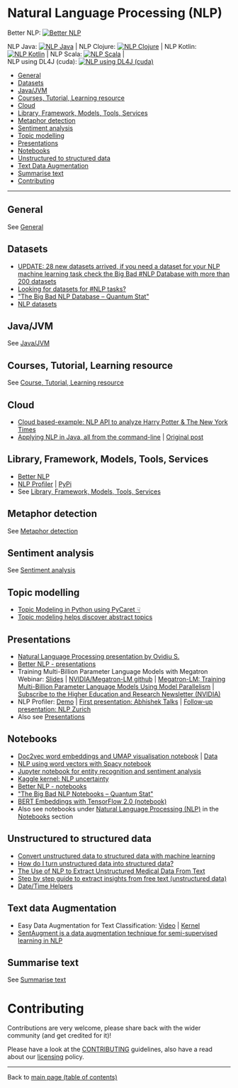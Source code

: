 # Natural Language Processing (NLP)

Better NLP: [![Better NLP](https://i§g.shields.io/docker/pulls/neomatrix369/better-nlp.svg)](https://hub.docker.com/r/neomatrix369/better-nlp) 

NLP Java: [![NLP Java](https://img.shields.io/docker/pulls/neomatrix369/nlp-java.svg)](https://hub.docker.com/r/neomatrix369/nlp-java) | NLP Clojure: [![NLP Clojure](https://img.shields.io/docker/pulls/neomatrix369/nlp-clojure.svg)](https://hub.docker.com/r/neomatrix369/nlp-clojure) | NLP Kotlin: [![NLP Kotlin](https://img.shields.io/docker/pulls/neomatrix369/nlp-kotlin.svg)](https://hub.docker.com/r/neomatrix369/nlp-kotlin) | NLP Scala: [![NLP Scala](https://img.shields.io/docker/pulls/neomatrix369/nlp-scala.svg)](https://hub.docker.com/r/neomatrix369/nlp-scala) | <br/>
NLP using DL4J (cuda): [![NLP using DL4J (cuda)](https://img.shields.io/docker/pulls/neomatrix369/dl4j-nlp-cuda.svg)](https://hub.docker.com/r/neomatrix369/dl4j-nlp-cuda)

- [General](#general)
- [Datasets](#datasets)
- [Java/JVM](#javajvm)
- [Courses, Tutorial, Learning resource](#courses-tutorial-learning-resource)
- [Cloud](#cloud)
- [Library, Framework, Models, Tools, Services](#library-framework-models-tools-services)
- [Metaphor detection](#metaphor-detection)
- [Sentiment analysis](#sentiment-analysis)
- [Topic modelling](#topic-modelling)
- [Presentations](#presentations)
- [Notebooks](#notebooks)
- [Unstructured to structured data](#unstructured-to-structured-data)
- [Text Data Augmentation](#text-data-augmentation)
- [Summarise text](#summarise-text)
- [Contributing](#contributing)

---

## General

See [General](./general.md)

## Datasets

- [UPDATE: 28 new datasets arrived, if you need a dataset for your NLP machine learning task check the Big Bad #NLP Database with more than 200 datasets](https://www.linkedin.com/posts/philipvollet_nlp-machinelearning-deeplearning-activity-6641729887877033984-1Jq-)
- [Looking for datasets for #NLP tasks?](https://www.linkedin.com/posts/parulpandeyindia_nlp-quantumstat-activity-6627512229895995392-x8zJ)
- ["The Big Bad NLP Database – Quantum Stat"](https://datasets.quantumstat.com/)
- [NLP datasets](https://github.com/niderhoff/nlp-datasets)

## Java/JVM

See [Java/JVM](./java-jvm.md)

## Courses, Tutorial, Learning resource

See [Course, Tutorial, Learning resource](./course-tutorial-learning-resources.md)

## Cloud

- [Cloud based-example: NLP API to analyze Harry Potter & The New York Times](https://cloud.google.com/blog/products/gcp/using-the-cloud-natural-language-api-to-analyze-harry-potter-and-the-new-york-times)
- [Applying NLP in Java, all from the command-line](https://medium.com/@neomatrix369/applying-nlp-in-java-all-from-the-command-line-1225dd591e80?source=---------2------------------&gi=dcfbe1d06961) | [Original post](https://blog.valohai.com/nlp_with_dl4j_in_java_all_from_the_command-line?from=3oxenia9mtr6)

## Library, Framework, Models, Tools, Services

- [Better NLP](https://bit.ly/better-nlp-launch)
- [NLP Profiler](https://github.com/neomatrix369/nlp_profiler) | [PyPi](pypi.org/project/nlp-profiler/)
- See [Library, Framework, Models, Tools, Services](./library-framework-models-tools-services.md)

## Metaphor detection

See [Metaphor detection](./metaphor-detection.md)

## Sentiment analysis

See [Sentiment analysis](./sentiment-analysis.md)

## Topic modelling

- [Topic Modeling in Python using PyCaret ☟](https://www.linkedin.com/feed/update/urn:li:activity:6768428905800982528/)
- [Topic modeling helps discover abstract topics](https://www.linkedin.com/posts/srivatsan-srinivasan-b8131b_machinelearning-datascience-ml-activity-6744246884703059968-DyNX)

## Presentations

- [Natural Language Processing presentation by Ovidiu S.](../presentations/nlp/)
- [Better NLP - presentations](../examples/better-nlp/presentations)
- Training Multi-Billion Parameter Language Models with Megatron Webinar: [Slides](https://ssl.lvl3.on24.com/event/20/93/08/9/rt/1/documents/resourceList1571091756296/megatronwebinar17oct20191571091755100.pdf) | 
[NVIDIA/Megatron-LM github](https://github.com/nvidia/megatron-lm) | [Megatron-LM: Training Multi-Billion Parameter Language Models Using Model Parallelism](https://arxiv.org/abs/1909.08053) | [Subscribe to the Higher Education and Research Newsletter (NVIDIA)](https://www.nvidia.com/en-us/industries/higher-education-research/#subscribe-me-solutions&ncid=em-webi-23619#cid=ix01_em-webi_en-us)
- NLP Profiler: [Demo](https://github.com/neomatrix369/nlp_profiler/#demo) | [First presentation: Abhishek Talks](https://youtu.be/sdPOyqMfK7M?t=2274) | [Follow-up presentation: NLP Zurich](https://github.com/neomatrix369/nlp_profiler/tree/master/presentations/01-nlp-zurich-2020)
- Also see [Presentations](../presentations/README.md)


## Notebooks

- [Doc2vec word embeddings and UMAP visualisation notebook](https://colab.research.google.com/drive/1vQMwnKN8OdL6BYtJDTLKcmNGcN8GALkl#scrollTo=heXFC5w_46qS) | [Data](https://drive.google.com/file/d/18H7UHPRxLufONCKz5jFeF27Uy3mSflpz/view)
- [NLP using word vectors with Spacy notebook](https://github.com/central-ldn-data-sci/nlp-using-word-vectors/blob/master/NLP%20using%20Word%20Vectors%20with%20Spacy.ipynb)
- [Jupyter notebook for entity recognition and sentiment analysis](../notebooks/nlp/20190411-spacy-and-textblob-nlp-entity-recognition-and-sentiment-analysis.ipynb)
- [Kaggle kernel: NLP uncertainty](https://www.kaggle.com/allunia/hidden-treasures-in-our-groceries)
- [Better NLP - notebooks](../examples/better-nlp/notebooks)
- ["The Big Bad NLP Notebooks – Quantum Stat"](https://notebooks.quantumstat.com/)
- [BERT Embeddings with TensorFlow 2.0 (notebook)](https://colab.research.google.com/drive/1EJuMPW7TDVDGB1wDCIayx22jutcwLQlE)
- Also see notebooks under [Natural Language Processing (NLP)](../notebooks/README.md#natural-language-processing-nlp) in the [Notebooks](../notebooks/README.md) section

## Unstructured to structured data

- [Convert unstructured data to structured data with machine learning](https://searchenterpriseai.techtarget.com/feature/Convert-unstructured-data-to-structured-data-with-machine-learning)
- [How do I turn unstructured data into structured data?](https://www.quora.com/How-do-I-turn-unstructured-data-into-structured-data)
- [The Use of NLP to Extract Unstructured Medical Data From Text](https://insidebigdata.com/2018/09/03/use-nlp-extract-unstructured-medical-data-text/)
- [Step by step guide to extract insights from free text (unstructured data)](https://www.analyticsvidhya.com/blog/2014/08/step-step-guide-extract-inforation-free-text-unstructured-data/)
- [Date/Time Helpers](https://www.kaggle.com/raenish/cheatsheet-date-helpers)
 
## Text data Augmentation

- Easy Data Augmentation for Text Classification: [Video](https://www.youtube.com/watch?v=3w92peJtYNQ) | [Kernel](https://www.kaggle.com/init927/nlp-data-augmentation)
- [SentAugment is a data augmentation technique for semi-supervised learning in NLP](https://www.linkedin.com/posts/philipvollet_datascience-machinelearning-pytorch-activity-6727834166941118464-bVIR)

## Summarise text

See [Summarise text](./summarise-text.md)

# Contributing

Contributions are very welcome, please share back with the wider community (and get credited for it)!

Please have a look at the [CONTRIBUTING](../CONTRIBUTING.md) guidelines, also have a read about our [licensing](../LICENSE.md) policy.

---

Back to [main page (table of contents)](../README.md)
